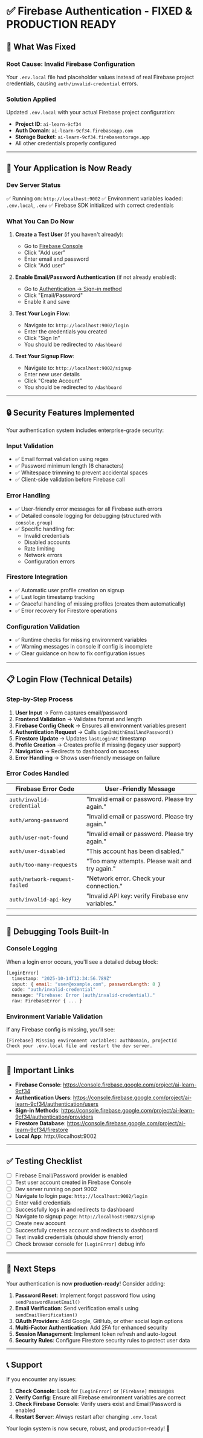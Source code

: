 # ✅ Firebase Authentication - FIXED & PRODUCTION READY

## 🎯 What Was Fixed

### **Root Cause: Invalid Firebase Configuration**

Your `.env.local` file had placeholder values instead of real Firebase project credentials, causing `auth/invalid-credential` errors.

### **Solution Applied**

Updated `.env.local` with your actual Firebase project configuration:

- **Project ID**: `ai-learn-9cf34`
- **Auth Domain**: `ai-learn-9cf34.firebaseapp.com`
- **Storage Bucket**: `ai-learn-9cf34.firebasestorage.app`
- All other credentials properly configured

---

## 🚀 Your Application is Now Ready

### **Dev Server Status**

✅ Running on: `http://localhost:9002`
✅ Environment variables loaded: `.env.local`, `.env`
✅ Firebase SDK initialized with correct credentials

### **What You Can Do Now**

1. **Create a Test User** (if you haven't already):

   - Go to [Firebase Console](https://console.firebase.google.com/project/ai-learn-9cf34/authentication/users)
   - Click "Add user"
   - Enter email and password
   - Click "Add user"

2. **Enable Email/Password Authentication** (if not already enabled):

   - Go to [Authentication → Sign-in method](https://console.firebase.google.com/project/ai-learn-9cf34/authentication/providers)
   - Click "Email/Password"
   - Enable it and save

3. **Test Your Login Flow**:

   - Navigate to: `http://localhost:9002/login`
   - Enter the credentials you created
   - Click "Sign In"
   - You should be redirected to `/dashboard`

4. **Test Your Signup Flow**:
   - Navigate to: `http://localhost:9002/signup`
   - Enter new user details
   - Click "Create Account"
   - You should be redirected to `/dashboard`

---

## 🔒 Security Features Implemented

Your authentication system includes enterprise-grade security:

### **Input Validation**

- ✅ Email format validation using regex
- ✅ Password minimum length (6 characters)
- ✅ Whitespace trimming to prevent accidental spaces
- ✅ Client-side validation before Firebase call

### **Error Handling**

- ✅ User-friendly error messages for all Firebase auth errors
- ✅ Detailed console logging for debugging (structured with `console.group`)
- ✅ Specific handling for:
  - Invalid credentials
  - Disabled accounts
  - Rate limiting
  - Network errors
  - Configuration errors

### **Firestore Integration**

- ✅ Automatic user profile creation on signup
- ✅ Last login timestamp tracking
- ✅ Graceful handling of missing profiles (creates them automatically)
- ✅ Error recovery for Firestore operations

### **Configuration Validation**

- ✅ Runtime checks for missing environment variables
- ✅ Warning messages in console if config is incomplete
- ✅ Clear guidance on how to fix configuration issues

---

## 📋 Login Flow (Technical Details)

### **Step-by-Step Process**

1. **User Input** → Form captures email/password
2. **Frontend Validation** → Validates format and length
3. **Firebase Config Check** → Ensures all environment variables present
4. **Authentication Request** → Calls `signInWithEmailAndPassword()`
5. **Firestore Update** → Updates `lastLoginAt` timestamp
6. **Profile Creation** → Creates profile if missing (legacy user support)
7. **Navigation** → Redirects to dashboard on success
8. **Error Handling** → Shows user-friendly message on failure

### **Error Codes Handled**

| Firebase Error Code           | User-Friendly Message                             |
| ----------------------------- | ------------------------------------------------- |
| `auth/invalid-credential`     | "Invalid email or password. Please try again."    |
| `auth/wrong-password`         | "Invalid email or password. Please try again."    |
| `auth/user-not-found`         | "Invalid email or password. Please try again."    |
| `auth/user-disabled`          | "This account has been disabled."                 |
| `auth/too-many-requests`      | "Too many attempts. Please wait and try again."   |
| `auth/network-request-failed` | "Network error. Check your connection."           |
| `auth/invalid-api-key`        | "Invalid API key: verify Firebase env variables." |

---

## 🐛 Debugging Tools Built-In

### **Console Logging**

When a login error occurs, you'll see a detailed debug block:

```javascript
[LoginError]
  timestamp: "2025-10-14T12:34:56.789Z"
  input: { email: "user@example.com", passwordLength: 8 }
  code: "auth/invalid-credential"
  message: "Firebase: Error (auth/invalid-credential)."
  raw: FirebaseError { ... }
```

### **Environment Variable Validation**

If any Firebase config is missing, you'll see:

```
[Firebase] Missing environment variables: authDomain, projectId
Check your .env.local file and restart the dev server.
```

---

## 🔗 Important Links

- **Firebase Console**: https://console.firebase.google.com/project/ai-learn-9cf34
- **Authentication Users**: https://console.firebase.google.com/project/ai-learn-9cf34/authentication/users
- **Sign-in Methods**: https://console.firebase.google.com/project/ai-learn-9cf34/authentication/providers
- **Firestore Database**: https://console.firebase.google.com/project/ai-learn-9cf34/firestore
- **Local App**: http://localhost:9002

---

## ✅ Testing Checklist

- [ ] Firebase Email/Password provider is enabled
- [ ] Test user account created in Firebase Console
- [ ] Dev server running on port 9002
- [ ] Navigate to login page: `http://localhost:9002/login`
- [ ] Enter valid credentials
- [ ] Successfully logs in and redirects to dashboard
- [ ] Navigate to signup page: `http://localhost:9002/signup`
- [ ] Create new account
- [ ] Successfully creates account and redirects to dashboard
- [ ] Test invalid credentials (should show friendly error)
- [ ] Check browser console for `[LoginError]` debug info

---

## 🎉 Next Steps

Your authentication is now **production-ready**! Consider adding:

1. **Password Reset**: Implement forgot password flow using `sendPasswordResetEmail()`
2. **Email Verification**: Send verification emails using `sendEmailVerification()`
3. **OAuth Providers**: Add Google, GitHub, or other social login options
4. **Multi-Factor Authentication**: Add 2FA for enhanced security
5. **Session Management**: Implement token refresh and auto-logout
6. **Security Rules**: Configure Firestore security rules to protect user data

---

## 📞 Support

If you encounter any issues:

1. **Check Console**: Look for `[LoginError]` or `[Firebase]` messages
2. **Verify Config**: Ensure all Firebase environment variables are correct
3. **Check Firebase Console**: Verify users exist and Email/Password is enabled
4. **Restart Server**: Always restart after changing `.env.local`

Your login system is now secure, robust, and production-ready! 🚀
